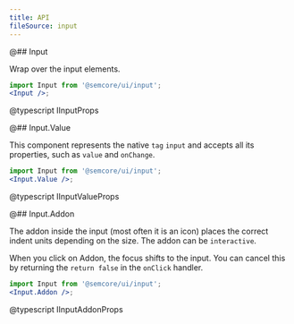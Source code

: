 ```yaml
---
title: API
fileSource: input
---
```


@## Input

Wrap over the input elements.

```jsx
import Input from '@semcore/ui/input';
<Input />;
```

@typescript IInputProps

@## Input.Value

This component represents the native `tag` `input` and accepts all its properties, such as `value` and `onChange`.

```jsx
import Input from '@semcore/ui/input';
<Input.Value />;
```

@typescript IInputValueProps

@## Input.Addon

The addon inside the input (most often it is an icon) places the correct indent units depending on the size. The addon can be `interactive`.

When you click on Addon, the focus shifts to the input. You can cancel this by returning the `return false` in the `onClick` handler.

```jsx
import Input from '@semcore/ui/input';
<Input.Addon />;
```

@typescript IInputAddonProps
